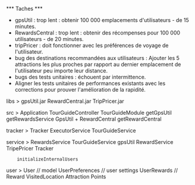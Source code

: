 *** Taches ***
* gpsUtil : trop lent : obtenir 100 000 emplacements d'utilisateurs - de 15 minutes.
* RewardsCentral : trop lent : obtenir des récompenses pour 100 000 utilisateurs  - de 20 minutes.
* tripPricer : doit fonctionner avec les préférences de voyage de l'utilisateur.
* bug des destinations recommandées aux utilisateurs : Ajouter les 5 attractions les plus proches par rapport au dernier emplacement de l'utilisateur peu importe leur distance.
* bugs des tests unitaires :  échouent par intermittence.
* Aligner les tests unitaires de performances existants avec les corrections pour prouver l'amélioration de la rapidité.

libs >
gpsUtil.jar
RewardCentral.jar
TripPricer.jar

src >
Application
TourGuideController
TourGuideModule
    getGpsUtil
    getRewardsService
        GpsUtil + RewardCentral
    getRewardCentral

tracker >
    Tracker
        ExecutorService
        TourGuideService

service >
    RewardsService
    TourGuideService
        gpsUtil
        RewardService
        TripePricer
        Tracker

        initializeInternalUsers

user >
User // model
UserPreferences // user settings
UserRewards // Reward
    VisitedLocation
    Attraction
    Points